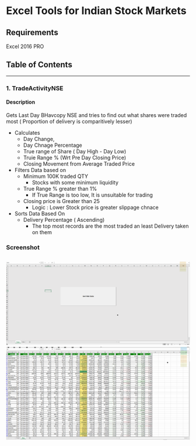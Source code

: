 # Excel Tools for Indian Stock Markets
  
## Requirements  
Excel 2016 PRO  
  
## Table of Contents  
---
### 1.  TradeActivityNSE  
#### Description
Gets Last Day BHavcopy NSE and tries to find out what shares were traded most ( Proportion of delivery is comparitively lesser) 
* Calculates 
    * Day Change, 
    * Day Chnage Percentage
    * True range of Share  ( Day High - Day Low)
    * Truie Range % (Wrt Pre Day Closing Price)
    * Closing Movement from Average Traded Price
* Filters Data based on 
    * Minimum 100K traded QTY
        * Stocks with some minimum liquidity
    * True Range % greater than 1%
        * If True Range is too low, It is unsuitable for trading
    * Closing price is Greater than 25
        * Logic : Lower Stock price is greater slippage chnace
* Sorts Data  Based On
    * Delivery Percentage ( Ascending)
        * The top most records are the most traded an least Delivery taken on them
  
### Screenshot  
![Front Page OF](scr-TradeActivity-FrontPage.png)
![Data Sheet](scr-TradeActivity-DataTab.png)
---